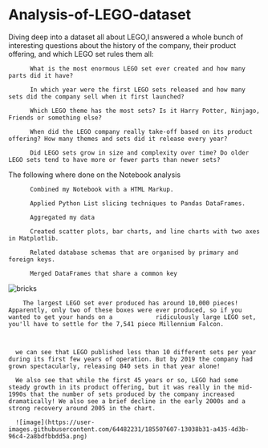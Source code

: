 # Analysis-of-LEGO-dataset


  Diving deep into a dataset all about LEGO,I answered a whole bunch of interesting questions about the history of the company, their product offering, and which LEGO set rules them all:

          What is the most enormous LEGO set ever created and how many parts did it have?

          In which year were the first LEGO sets released and how many sets did the company sell when it first launched?

          Which LEGO theme has the most sets? Is it Harry Potter, Ninjago, Friends or something else?

          When did the LEGO company really take-off based on its product offering? How many themes and sets did it release every year?

          Did LEGO sets grow in size and complexity over time? Do older LEGO sets tend to have more or fewer parts than newer sets?
         
 
 
The following where done on the Notebook analysis
         
         
          Combined my Notebook with a HTML Markup.

          Applied Python List slicing techniques to Pandas DataFrames.

          Aggregated my data

          Created scatter plots, bar charts, and line charts with two axes in Matplotlib.

          Related database schemas that are organised by primary and foreign keys.

          Merged DataFrames that share a common key

![bricks](https://user-images.githubusercontent.com/64482231/185492128-6b9e4e14-60cc-4eb7-b535-f319e0b61c7d.jpg)




        The largest LEGO set ever produced has around 10,000 pieces! Apparently, only two of these boxes were ever produced, so if you wanted to get your hands on a            ridiculously large LEGO set, you'll have to settle for the 7,541 piece Millennium Falcon.



      we can see that LEGO published less than 10 different sets per year during its first few years of operation. But by 2019 the company had grown spectacularly, releasing 840 sets in that year alone!
      
      We also see that while the first 45 years or so, LEGO had some steady growth in its product offering, but it was really in the mid-1990s that the number of sets produced by the company increased dramatically! We also see a brief decline in the early 2000s and a strong recovery around 2005 in the chart.
      
      ![image](https://user-images.githubusercontent.com/64482231/185507607-13038b31-a435-4d3b-96c4-2a8bdfbbdd5a.png)

